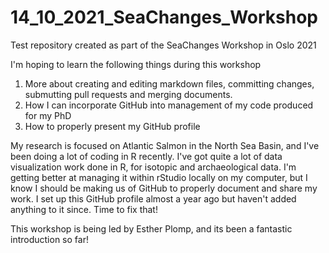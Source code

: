 # 14_10_2021_SeaChanges_Workshop

Test repository created as part of the SeaChanges Workshop in Oslo 2021

I'm hoping to learn the following things during this workshop
1. More about creating and editing markdown files, committing changes, submutting pull requests and merging documents.
2. How I can incorporate GitHub into management of my code produced for my PhD
3. How to properly present my GitHub profile

My research is focused on Atlantic Salmon in the North Sea Basin, and I've been doing a lot of coding in R recently. I've got quite a lot of data visualization work done in R, for isotopic and archaeological data. I'm getting better at managing it within rStudio locally on my computer, but I know I should be making us of GitHub to properly document and share my work. I set up this GitHub profile almost a year ago but haven't added anything to it since. Time to fix that!

This workshop is being led by Esther Plomp, and its been a fantastic introduction so far!
